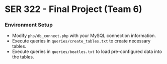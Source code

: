 # SER 322 - Final Project (Team 6)

### Environment Setup
- Modify `php/db_connect.php` with your MySQL connection information.
- Execute queries in `queries/create_tables.txt` to create necessary tables.
- Execute queries in `queries/beatles.txt` to load pre-configured data into the tables.